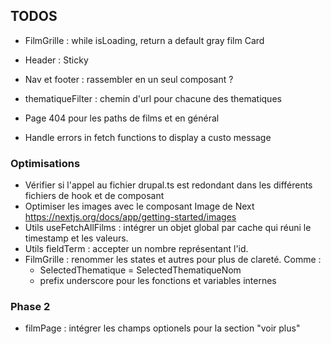 ## TODOS 

- FilmGrille : while isLoading, return a default gray film Card

- Header : Sticky

- Nav et footer : rassembler en un seul composant ?

- thematiqueFilter : chemin d'url pour chacune des thematiques

- Page 404 pour les paths de films et en général

- Handle errors in fetch functions to display a custo message


### Optimisations
- Vérifier si l'appel au fichier drupal.ts est redondant dans les différents fichiers de hook et de composant
- Optimiser les images avec le composant Image de Next https://nextjs.org/docs/app/getting-started/images
- Utils useFetchAllFilms : intégrer un objet global par cache qui réuni le timestamp et les valeurs.
- Utils fieldTerm : accepter un nombre représentant l'id.
- FilmGrille : renommer les states et autres pour plus de clareté. Comme :
	- SelectedThematique = SelectedThematiqueNom
	- prefix underscore pour les fonctions et variables internes

### Phase 2
- filmPage : intégrer les champs optionels pour la section "voir plus" 